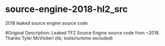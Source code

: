 # source-engine-2018-hl2_src

2018 leaked source engine source code

#Original Description:
Leaked TF2 Source Engine source code from ~2018. Thanks Tyler McVicker! (lib, tools/runtime excluded)
